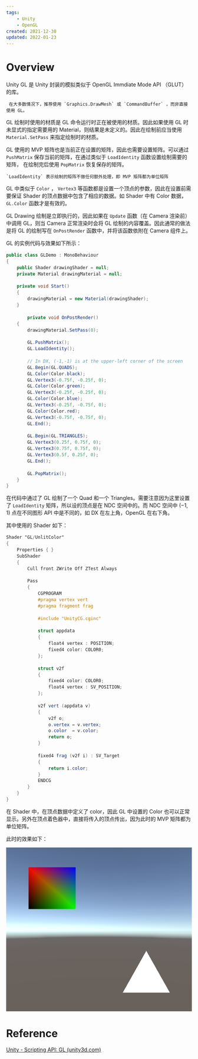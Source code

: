 ```yaml
---
tags:
    - Unity
    - OpenGL
created: 2021-12-30
updated: 2022-01-23
---
```


# Overview

Unity GL 是 Unity 封装的模拟类似于 OpenGL Immdiate Mode API （GLUT）的库。

```ad-note
 在大多数情况下，推荐使用 `Graphics.DrawMesh` 或 `CommandBuffer` ，而非直接使用 GL。
```

GL 绘制时使用的材质是 GL 命令运行时正在被使用的材质。因此如果使用 GL 时未显式的指定需要用的 Material，则结果是未定义的。因此在绘制前应当使用 `Material.SetPass` 来指定绘制时的材质。

GL 使用的 MVP 矩阵也是当前正在设置的矩阵，因此也需要设置矩阵。可以通过 `PushMatrix` 保存当前的矩阵，在通过类似于 `LoadIdentity` 函数设置绘制需要的矩阵， 在绘制完后使用 `PopMatrix` 恢复保存的矩阵。

```ad-note
`LoadIdentity` 表示绘制的矩阵不做任何额外处理，即 MVP 矩阵都为单位矩阵
```

GL 中类似于 `Color` ， `Vertex3` 等函数都是设置一个顶点的参数，因此在设置前需要保证 Shader 的顶点数据中包含了相应的数据。如 Shader 中有 Color 数据，`GL.Color` 函数才是有效的。

GL Drawing 绘制是立即执行的，因此如果在 `Update` 函数（在 Camera 渲染前）中调用 GL，则当 Camera 正常渲染时会将 GL 绘制的内容覆盖。因此通常的做法是将 GL 的绘制写在 `OnPostRender` 函数中，并将该函数依附在 Camera 组件上。

GL 的实例代码与效果如下所示：

```csharp
public class GLDemo : MonoBehaviour
{
    public Shader drawingShader = null;
    private Material drawingMaterial = null;

    private void Start()
    {
        drawingMaterial = new Material(drawingShader);
    }

		private void OnPostRender()
    {
        drawingMaterial.SetPass(0);

        GL.PushMatrix();
        GL.LoadIdentity();

        // In DX, (-1,-1) is at the upper-left corner of the screen
        GL.Begin(GL.QUADS);
        GL.Color(Color.black);
        GL.Vertex3(-0.75f, -0.25f, 0);
        GL.Color(Color.green);
        GL.Vertex3(-0.25f, -0.25f, 0);
        GL.Color(Color.blue);
        GL.Vertex3(-0.25f, -0.75f, 0);
        GL.Color(Color.red);
        GL.Vertex3(-0.75f, -0.75f, 0);
        GL.End();

        GL.Begin(GL.TRIANGLES);
        GL.Vertex3(0.25f, 0.75f, 0);
        GL.Vertex3(0.75f, 0.75f, 0);
        GL.Vertex3(0.5f, 0.25f, 0);
        GL.End();

        GL.PopMatrix();
    }
}
```

在代码中通过了 GL 绘制了一个 Quad 和一个 Triangles。需要注意因为这里设置了 `LoadIdentity` 矩阵，所以设的顶点是在 NDC 空间中的。而 NDC 空间中 $(-1,1)$ 点在不同图形 API 中是不同的，如 DX 在左上角，OpenGL 在右下角。

其中使用的 Shader 如下：

```glsl
Shader "GL/UnlitColor"
{
    Properties { }
    SubShader
    {
        Cull front ZWrite Off ZTest Always

        Pass
        {
            CGPROGRAM
            #pragma vertex vert
            #pragma fragment frag

            #include "UnityCG.cginc"

            struct appdata
            {
                float4 vertex : POSITION;
                fixed4 color: COLOR0;
            };

            struct v2f
            {
                fixed4 color: COLOR0;
                float4 vertex : SV_POSITION;
            };

            v2f vert (appdata v)
            {
                v2f o;
                o.vertex = v.vertex;
                o.color  = v.color;
                return o;
            }

            fixed4 frag (v2f i) : SV_Target
            {
                return i.color;
            }
            ENDCG
        }
    }
}
```

在 Shader 中，在顶点数据中定义了 color，因此 GL 中设置的 Color 也可以正常显示。另外在顶点着色器中，直接将传入的顶点传出，因为此时的 MVP 矩阵都为单位矩阵。

此时的效果如下：

![|500](assets/GL/image-20211230232006099.png)

# Reference

[Unity - Scripting API: GL (unity3d.com)](https://docs.unity3d.com/ScriptReference/GL.html)
